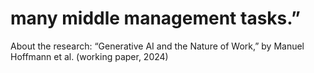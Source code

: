 # many middle management tasks.”

About the research: “Generative AI and the Nature of Work,” by Manuel Hoffmann et al. (working paper, 2024)